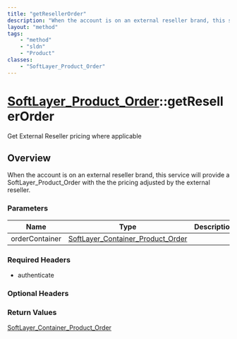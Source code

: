 ```yaml
---
title: "getResellerOrder"
description: "When the account is on an external reseller brand, this service will provide a SoftLayer_Product_Order with the the pric... "
layout: "method"
tags:
    - "method"
    - "sldn"
    - "Product"
classes:
    - "SoftLayer_Product_Order"
---
```

# [SoftLayer_Product_Order](/reference/services/SoftLayer_Product_Order)::getResellerOrder

Get External Reseller pricing where applicable


## Overview 
When the account is on an external reseller brand, this service will provide a SoftLayer_Product_Order with the the pricing adjusted by the external reseller. 

### Parameters 
|Name | Type | Description |
| --- | --- | --- |
|orderContainer| <a href='/reference/datatypes/SoftLayer_Container_Product_Order'>SoftLayer_Container_Product_Order </a>| |


### Required Headers
* authenticate

### Optional Headers

### Return Values
<a href='/reference/datatypes/SoftLayer_Container_Product_Order'>SoftLayer_Container_Product_Order </a>

